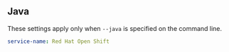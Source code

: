 ## Java

These settings apply only when `--java` is specified on the command line.

``` yaml $(java)
service-name: Red Hat Open Shift
```
